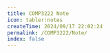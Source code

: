 ```yaml
---
title: COMP3222 Note
icon: tabler:notes
createTime: 2024/09/17 22:02:24
permalink: /COMP3222/Note/
index: false
---
```


<LinkCard title="Simplifying Circuits" href="./1 Simplifying Circuits"></LinkCard>


<LinkCard title="Optimized Logic Functions" href="./2 Optimized"></LinkCard>